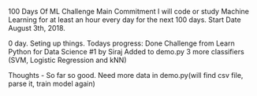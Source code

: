 100 Days Of ML Challenge
Main Commitment
I will code or study Machine Learning for at least an hour every day for the next 100 days.
Start Date
August 3th, 2018.

0 day. Seting up things.
Todays progress: Done Challenge from Learn Python for Data Science #1 by Siraj
                      Added to demo.py 3 more classifiers (SVM, Logistic Regression and kNN)
                      
Thoughts -  So far so good. Need more data in demo.py(will find csv file, parse it, train model again)   
